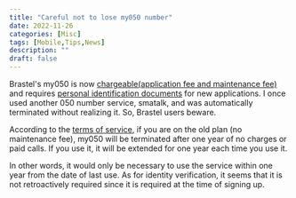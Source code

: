 ```yaml
---
title: "Careful not to lose my050 number"
date: 2022-11-26
categories: [Misc]
tags: [Mobile,Tips,News]
description: ""
draft: false
---
```

Brastel's my050 is now [chargeable(application fee and maintenance fee)](https://brastel-info-japanese.blogspot.com/2022/04/blog-post.html) and requires [personal identification documents](https://brastel-info-japanese.blogspot.com/2022/07/my-050.html) for new applications.
I once used another 050 number service, smatalk,  and was automatically terminated without realizing it. 
So, Brastel users beware.

According to the [terms of service](https://www.brastel.com/my050/jpn#info), if you are on the old plan (no maintenance fee), my050 will be terminated after one year of no charges or paid calls.
If you use it, it will be extended for one year each time you use it.

In other words, it would only be necessary to use the service within one year from the date of last use. 
As for identity verification, it seems that it is not retroactively required since it is required at the time of signing up.
